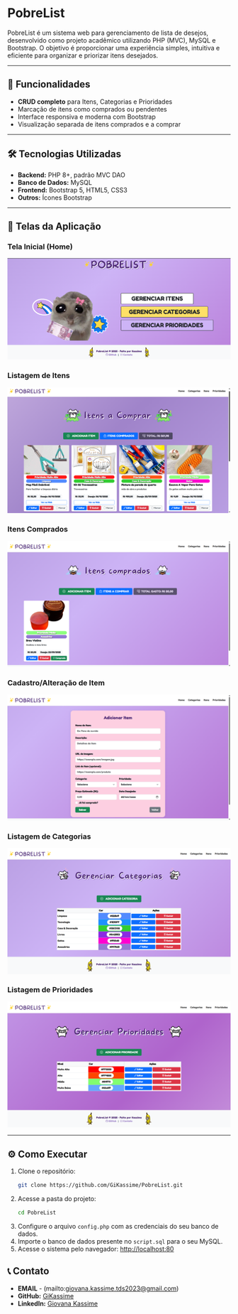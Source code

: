 # PobreList

PobreList é um sistema web para gerenciamento de lista de desejos, desenvolvido como projeto acadêmico utilizando PHP (MVC), MySQL e Bootstrap. O objetivo é proporcionar uma experiência simples, intuitiva e eficiente para organizar e priorizar itens desejados.

---

## 🚀 Funcionalidades

- **CRUD completo** para Itens, Categorias e Prioridades
- Marcação de itens como comprados ou pendentes
- Interface responsiva e moderna com Bootstrap
- Visualização separada de itens comprados e a comprar

---

## 🛠️ Tecnologias Utilizadas

- **Backend:** PHP 8+, padrão MVC DAO
- **Banco de Dados:** MySQL
- **Frontend:** Bootstrap 5, HTML5, CSS3
- **Outros:** Ícones Bootstrap

---

## 📸 Telas da Aplicação

### Tela Inicial (Home)
![Tela Inicial](src/telas/index.png)

### Listagem de Itens
![Listagem de Itens](src/telas/itens.png)

### Itens Comprados
![Itens Comprados](src/telas/comprados.png)

### Cadastro/Alteração de Item
![Cadastro de Item](src/telas/form.png)

### Listagem de Categorias
![Listagem de Categorias](src/telas/categorias.png)

### Listagem de Prioridades
![Listagem de Prioridades](/src/telas/prioridade.png)

---

## ⚙️ Como Executar

1. Clone o repositório:
   ```bash
   git clone https://github.com/GiKassime/PobreList.git
   ```
2. Acesse a pasta do projeto:
   ```bash
   cd PobreList
   ```
3. Configure o arquivo `config.php` com as credenciais do seu banco de dados.
4. Importe o banco de dados presente no `script.sql` para o seu MySQL.
5. Acesse o sistema pelo navegador: [http://localhost:80](http://localhost:80)


## 📞 Contato

- **EMAIL** - (mailto:giovana.kassime.tds2023@gmail.com)
- **GitHub:** [GiKassime](https://github.com/GiKassime)
- **LinkedIn:** [Giovana Kassime](https://www.linkedin.com/in/giovana-kassime-9849141a1/)
